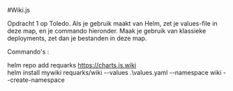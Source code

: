#Wiki.js

Opdracht 1 op Toledo. Als je gebruik maakt van Helm, zet je values-file in deze map, en je commando hieronder. Maak je gebruik van klassieke deployments, zet dan je bestanden in deze map.

Commando's :

helm repo add requarks https://charts.js.wiki  
helm install mywiki requarks/wiki --values .\values.yaml --namespace wiki --create-namespace
